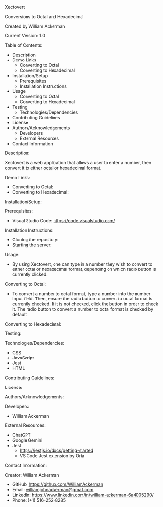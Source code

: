 Xectovert

Conversions to Octal and Hexadecimal

Created by William Ackerman

Current Version: 1.0

Table of Contents:
- Description
- Demo Links
    - Converting to Octal
    - Converting to Hexadecimal
- Installation/Setup
    - Prerequisites
    - Installation Instructions
- Usage
    - Converting to Octal
    - Converting to Hexadecimal
- Testing
    - Technologies/Dependencies
- Contributing Guidelines
- License
- Authors/Acknowledgements
    - Developers
    - External Resources
- Contact Information

Description:

Xectovert is a web application that allows a user to enter a number, then convert it to either octal or hexadecimal format.

Demo Links:
- Converting to Octal:
- Converting to Hexadecimal:

Installation/Setup:

Prerequisites:
- Visual Studio Code: https://code.visualstudio.com/

Installation Instructions:
- Cloning the repository:
- Starting the server:

Usage:

- By using Xectovert, one can type in a number they wish to convert to either octal or hexadecimal format, depending on which radio button is currently clicked.

Converting to Octal:
- To convert a number to octal format, type a number into the number input field. Then, ensure the radio button to convert to octal format is currently checked. If it is not checked, click the button in order to check it. The radio button to convert a number to octal format is checked by default.

Converting to Hexadecimal:


Testing:

Technologies/Dependencies:
- CSS
- JavaScript
- Jest
- HTML

Contributing Guidelines:

License:

Authors/Acknowledgements:

Developers:
- William Ackerman

External Resources:
- ChatGPT
- Google Gemini
- Jest
    - https://jestjs.io/docs/getting-started
    - VS Code Jest extension by Orta

Contact Information:

Creator: William Ackerman
- GitHub: https://github.com/WilliamAckerman
- Email: williamjohnackerman@gmail.com
- LinkedIn: https://www.linkedin.com/in/william-ackerman-6a4005290/
- Phone: (+1) 516-252-8285